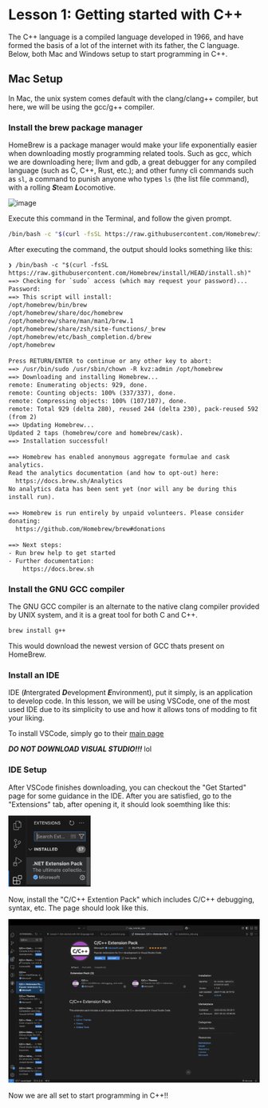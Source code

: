 # Lesson 1: Getting started with C++
The C++ language is a compiled language developed in 1966, and have formed the basis of a lot of the internet with its father, the C language. Below, both Mac and Windows setup to start programming in C++.

## Mac Setup
In Mac, the unix system comes default with the clang/clang++ compiler, but here, we will be using the gcc/g++ compiler.

### Install the brew package manager
HomeBrew is a package manager would make your life exponentially easier when downloading mostly programming related tools. Such as gcc, which we are downloading here; llvm and gdb, a great debugger for any compiled language (such as C, C++, Rust, etc.); and other funny cli commands such as `sl`, a command to punish anyone who types `ls` (the list file command), with a rolling ***S***team ***L***ocomotive.

![image](https://www.cyberciti.biz/tips/wp-content/uploads/2011/05/sl_command_steam_locomotive-1.png)

Execute this command in the Terminal, and follow the given prompt.
```zsh
/bin/bash -c "$(curl -fsSL https://raw.githubusercontent.com/Homebrew/install/HEAD/install.sh)"
```
After executing the command, the output should looks something like this:
``` 
❯ /bin/bash -c "$(curl -fsSL https://raw.githubusercontent.com/Homebrew/install/HEAD/install.sh)"
==> Checking for `sudo` access (which may request your password)...
Password:
==> This script will install:
/opt/homebrew/bin/brew
/opt/homebrew/share/doc/homebrew
/opt/homebrew/share/man/man1/brew.1
/opt/homebrew/share/zsh/site-functions/_brew
/opt/homebrew/etc/bash_completion.d/brew
/opt/homebrew

Press RETURN/ENTER to continue or any other key to abort:
==> /usr/bin/sudo /usr/sbin/chown -R kvz:admin /opt/homebrew
==> Downloading and installing Homebrew...
remote: Enumerating objects: 929, done.
remote: Counting objects: 100% (337/337), done.
remote: Compressing objects: 100% (107/107), done.
remote: Total 929 (delta 280), reused 244 (delta 230), pack-reused 592 (from 2)
==> Updating Homebrew...
Updated 2 taps (homebrew/core and homebrew/cask).
==> Installation successful!

==> Homebrew has enabled anonymous aggregate formulae and cask analytics.
Read the analytics documentation (and how to opt-out) here:
  https://docs.brew.sh/Analytics
No analytics data has been sent yet (nor will any be during this install run).

==> Homebrew is run entirely by unpaid volunteers. Please consider donating:
  https://github.com/Homebrew/brew#donations

==> Next steps:
- Run brew help to get started
- Further documentation:
    https://docs.brew.sh
```

### Install the GNU GCC compiler
The GNU GCC compiler is an alternate to the native clang compiler provided by UNIX system, and it is a great tool for both C and C++.

```zsh
brew install g++
```
This would download the newest version of GCC thats present on HomeBrew.

### Install an IDE
IDE (***I***ntergrated ***D***evelopment ***E***nvironment), put it simply, is an application to develop code. In this lesson, we will be using VSCode, one of the most used IDE due to its simplicity to use and how it allows tons of modding to fit your liking.

To install VSCode, simply go to their [main page](https://code.visualstudio.com/)

***DO NOT DOWNLOAD VISUAL STUDIO!!!*** lol

### IDE Setup
After VSCode finishes downloading, you can checkout the "Get Started" page for some guidance in the IDE. After you are satisfied, go to the "Extensions" tab, after opening it, it should look soemthing like this:

<img src="extension_tab.png" width=165 length=657>

Now, install the "C/C++ Extention Pack" which includes C/C++ debugging, syntax, etc. The page should look like this.

![](extension_pack.png)

Now we are all set to start programming in C++!!